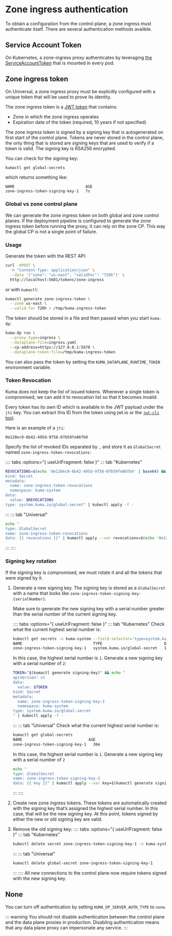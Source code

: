 ---
---
# Zone ingress authentication

To obtain a configuration from the control plane,
a zone ingress must authenticate itself.
There are several authentication methods availble.

## Service Account Token

On Kubernetes, a zone-ingress proxy authenticates by leveraging [the ServiceAccountToken](https://kubernetes.io/docs/reference/access-authn-authz/service-accounts-admin/#service-account-automation) that is mounted in every pod.

## Zone ingress token

On Universal, a zone ingress proxy must be explicitly configured with a unique token that will be used to prove its identity.

The zone ingress token is a [JWT token](https://jwt.io) that contains:

- Zone in which the zone ingress operates
- Expiration date of the token (required, 10 years if not specified)

The zone ingress token is signed by a signing key that is autogenerated on first start of the control plane.
Tokens are never stored in the control plane, the only thing that is stored are signing keys that are used to verify if a token is valid.
The signing key is RSA256 encrypted.

You can check for the signing key:

```sh
kumactl get global-secrets
```

which returns something like:

```
NAME                               AGE
zone-ingress-token-signing-key-1   7s
```

### Global vs zone control plane

We can generate the zone ingress token on both global and zone control planes.
If the deployment pipeline is configured
to generate the zone ingress token before running the proxy,
it can rely on the zone CP.
This way the global CP is not a single point of failure.

### Usage

Generate the token with the REST API:

```bash
curl -XPOST \
  -H "Content-Type: application/json" \
  --data '{"zone": "us-east", "validFor": "720h"}' \
  http://localhost:5681/tokens/zone-ingress
```

or with `kumactl`:

```bash
kumactl generate zone-ingress-token \
  --zone us-east \
  --valid-for 720h > /tmp/kuma-ingress-token
```

The token should be stored in a file and then passed when you start `kuma-dp`:

```bash
kuma-dp run \
  --proxy-type=ingress \
  --dataplane-file=ingress.yaml
  --cp-address=https://127.0.0.1:5678 \
  --dataplane-token-file=/tmp/kuma-ingress-token
```

You can also pass the token
by setting the `KUMA_DATAPLANE_RUNTIME_TOKEN` environment variable.

### Token Revocation

Kuma does not keep the list of issued tokens.
Whenever a single token is compromised,
we can add it to revocation list so that it becomes invalid.

Every token has its own ID
which is available in the JWT payload under the `jti` key.
You can extract this ID from the token using jwt.io
or the [`jwt-cli` tool](https://www.npmjs.com/package/jwt-cli).

Here is an example of a `jti`:

```
0e120ec9-6b42-495d-9758-07b59fe86fb9
```

Specify the list of revoked IDs separated by `,` and store it as `GlobalSecret` named `zone-ingress-token-revocations`:

:::: tabs :options="{ useUrlFragment: false }"
::: tab "Kubernetes"

```sh
REVOCATIONS=$(echo '0e120ec9-6b42-495d-9758-07b59fe86fb9' | base64) && echo "apiVersion: v1
kind: Secret
metadata:
  name: zone-ingress-token-revocations
  namespace: kuma-system
data:
  value: $REVOCATIONS
type: system.kuma.io/global-secret" | kubectl apply -f -
```

:::
::: tab "Universal"

```sh
echo "
type: GlobalSecret
name: zone-ingress-token-revocations
data: {{ revocations }}" | kumactl apply --var revocations=$(echo '0e120ec9-6b42-495d-9758-07b59fe86fb9' | base64) -f -
```

:::
::::

### Signing key rotation

If the signing key is compromised, we must rotate it and all the tokens that were signed by it.

1. Generate a new signing key.
   The signing key is stored as a `GlobalSecret` with a name that looks like `zone-ingress-token-signing-key-{serialNumber}`.

   Make sure to generate the new signing key with a serial number greater than the serial number of the current signing key.

   :::: tabs :options="{ useUrlFragment: false }"
   ::: tab "Kubernetes"
   Check what the current highest serial number is:

   ```sh
   kubectl get secrets -n kuma-system --field-selector='type=system.kuma.io/global-secret'
   NAME                               TYPE                           DATA   AGE
   zone-ingress-token-signing-key-1   system.kuma.io/global-secret   1      25m
   ```

   In this case, the highest serial number is `1`. Generate a new signing key with a serial number of `2`:

   ```sh
   TOKEN="$(kumactl generate signing-key)" && echo "
   apiVersion: v1
   data:
     value: $TOKEN
   kind: Secret
   metadata:
     name: zone-ingress-token-signing-key-2
     namespace: kuma-system
   type: system.kuma.io/global-secret
   " | kubectl apply -f -
   ```

   :::
   ::: tab "Universal"
   Check what the current highest serial number is:

   ```sh
   kumactl get global-secrets
   NAME                             AGE
   zone-ingress-token-signing-key-1   36m
   ```

   In this case, the highest serial number is `1`. Generate a new signing key with a serial number of `2`

   ```sh
   echo "
   type: GlobalSecret
   name: zone-ingress-token-signing-key-2
   data: {{ key }}" | kumactl apply --var key=$(kumactl generate signing-key) -f -
   ```

   :::
   ::::

2. Create new zone ingress tokens.
   These tokens are automatically created
   with the signing key that’s assigned the highest serial number.
   In this case, that will be the new signing key.
   At this point, tokens signed by either the new or old signing key are valid.

3. Remove the old signing key:
   :::: tabs :options="{ useUrlFragment: false }"
   ::: tab "Kubernetes"
   ```sh
   kubectl delete secret zone-ingress-token-signing-key-1 -n kuma-system
   ```
   :::
   ::: tab "Universal"
   ```sh
   kumactl delete global-secret zone-ingress-token-signing-key-1
   ```
   :::
   ::::
   All new connections to the control plane now require tokens signed with the new signing key.

## None

You can turn off authentication by setting `KUMA_DP_SERVER_AUTH_TYPE` to `none`.

::: warning
You should not disable authentication between the control plane and the data plane proxies in production.
Disabling authentication means that any data plane proxy can impersonate any service.
:::
